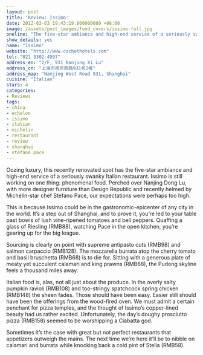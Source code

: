 ```yaml
---
layout: post
title: 'Review: Issimo'
date: 2012-03-03 19:43:19.000000000 +08:00
image: /assets/post_images/food_covers/issimo-full.jpg
oneline: "The five-star ambiance and high-end service of a seriously swanky Italian restaurant"
show_details: yes
name: "Issimo"
website: "http://www.cachethotels.com"
tel: "021 3302-4997"
address_en: "2/F, 931 Nanjing Xi Lu"
address_cn: "上海市南京西路931号2楼"
address_map: "Nanjing West Road 931, Shanghai"
cuisine: "Italian"
stars: 4
categories:
- Reviews
tags:
- china
- echelon
- issimo
- italian
- michelin
- restaurant
- review
- shanghai
- stefano pace
---
```

Oozing luxury, this recently renovated spot has the five-star ambiance and high-end service of a seriously swanky Italian restaurant. Issimo is still working on one thing: phenomenal food. Perched over Nanjing Dong Lu, with more designer furniture than Design Republic and recently helmed by Michelin-star chef Stefano Pace, our expectations were perhaps too high.

This is because Issimo could be in the gastronomic-epicenter of any city in the world. It’s a step out of Shanghai, and to prove it, you’re led to your table past bowls of lush vine-ripened tomatoes and bell peppers. Quaffing a glass of Riesling (RMB88), watching Pace in the open kitchen, you’re gearing up for the big league.

Sourcing is clearly on point with supreme antipasto cuts (RMB98) and salmon carpaccio (RMB128). The mozzarella burrata atop the cherry tomato and basil bruschetta (RMB68) is to die for. Sitting with a generous plate of meaty yet succulent calamari and king prawns (RMB68), the Pudong skyline feels a thousand miles away.

Italian food is, alas, not all just about the produce. In the overly salty pumpkin ravioli (RMB108) and too-stringy spatchcock spring chicken (RMB148) the sheen fades. Those should have been easy. Easier still should have been the offerings from the wood-fired oven. We must admit a certain penchant for pizza temples, and the thought of Issimo’s copper-lined beauty had us rather excited. Unfortunately, the day’s doughy prosciutto pizza (RMB158) seemed to be worshipping a Ciabatta god.

Sometimes it’s the case with great but not perfect restaurants that appetizers outweigh the mains. The next time we’re here it’ll be to nibble on calamari and burrata while knocking back a cold pint of Stella (RMB58).